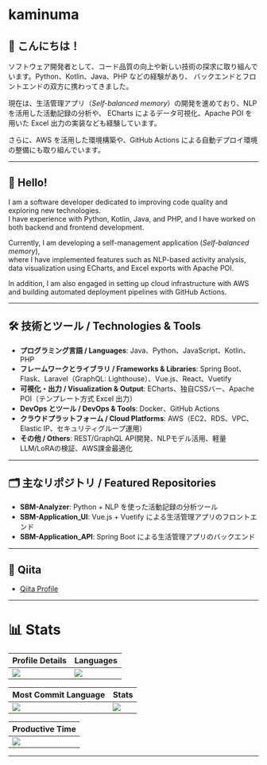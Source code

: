 # kaminuma

## 👋 こんにちは！  
ソフトウェア開発者として、コード品質の向上や新しい技術の探求に取り組んでいます。Python、Kotlin、Java、PHP などの経験があり、
バックエンドとフロントエンドの双方に携わってきました。  

現在は、生活管理アプリ（*Self-balanced memory*）の開発を進めており、NLP を活用した活動記録の分析や、
ECharts によるデータ可視化、Apache POI を用いた Excel 出力の実装なども経験しています。  

さらに、AWS を活用した環境構築や、GitHub Actions による自動デプロイ環境の整備にも取り組んでいます。  

---

## 👋 Hello!  
I am a software developer dedicated to improving code quality and exploring new technologies.  
I have experience with Python, Kotlin, Java, and PHP, and I have worked on both backend and frontend development.  

Currently, I am developing a self-management application (*Self-balanced memory*),  
where I have implemented features such as NLP-based activity analysis, data visualization using ECharts, and Excel exports with Apache POI.  

In addition, I am also engaged in setting up cloud infrastructure with AWS and building automated deployment pipelines with GitHub Actions.  

---

## 🛠️ 技術とツール / Technologies & Tools  

- **プログラミング言語 / Languages**: Java、Python、JavaScript、Kotlin、PHP  
- **フレームワークとライブラリ / Frameworks & Libraries**: Spring Boot、Flask、Laravel（GraphQL: Lighthouse）、Vue.js、React、Vuetify  
- **可視化・出力 / Visualization & Output**: ECharts、独自CSSバー、Apache POI（テンプレート方式 Excel 出力）  
- **DevOps とツール / DevOps & Tools**: Docker、GitHub Actions  
- **クラウドプラットフォーム / Cloud Platforms**: AWS（EC2、RDS、VPC、Elastic IP、セキュリティグループ運用）  
- **その他 / Others**: REST/GraphQL API開発、NLPモデル活用、軽量LLM/LoRAの検証、AWS課金最適化

---

## 🗂️ 主なリポジトリ / Featured Repositories
- **SBM-Analyzer**: Python + NLP を使った活動記録の分析ツール
- **SBM-Application_UI**: Vue.js + Vuetify による生活管理アプリのフロントエンド
- **SBM-Application_API**: Spring Boot による生活管理アプリのバックエンド

---

## 📄 Qiita
- [Qiita Profile](https://qiita.com/kaminuma)  

---

# 📊 Stats

| Profile Details | Languages |
|-----------------|------------|
| ![](http://github-profile-summary-cards.vercel.app/api/cards/profile-details?username=kaminuma&theme=gruvbox) | ![](http://github-profile-summary-cards.vercel.app/api/cards/repos-per-language?username=kaminuma&theme=gruvbox) |

| Most Commit Language | Stats |
|----------------------|-------|
| ![](http://github-profile-summary-cards.vercel.app/api/cards/most-commit-language?username=kaminuma&theme=gruvbox) | ![](http://github-profile-summary-cards.vercel.app/api/cards/stats?username=kaminuma&theme=gruvbox) |

| Productive Time |
|-----------------|
| ![](http://github-profile-summary-cards.vercel.app/api/cards/productive-time?username=kaminuma&theme=gruvbox&utcOffset=9) |

---
